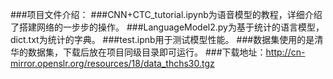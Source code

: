 ###项目文件介绍：
###CNN+CTC_tutorial.ipynb为语音模型的教程，详细介绍了搭建网络的一步步的操作。
###LanguageModel2.py为基于统计的语言模型，dict.txt为统计的字典。
###test.ipnb用于测试模型性能。
###数据集使用的是清华的数据集，下载后放在项目同级目录即可运行。
###下载地址：http://cn-mirror.openslr.org/resources/18/data_thchs30.tgz